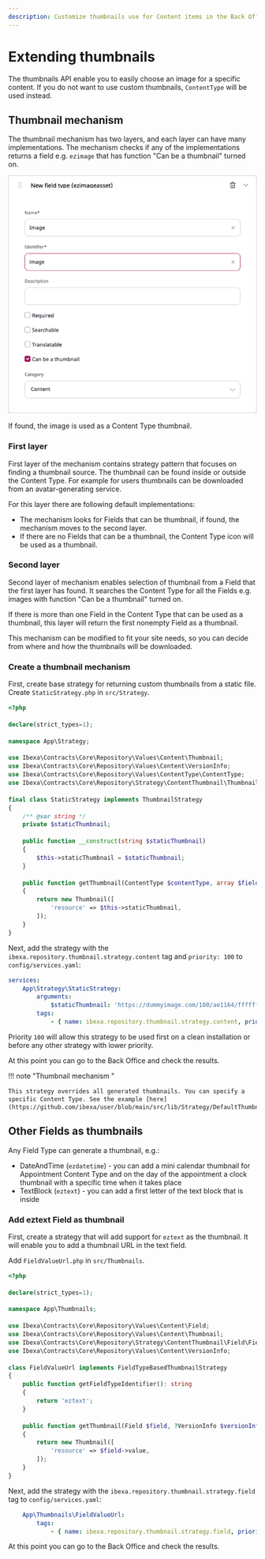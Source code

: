 ```yaml
---
description: Customize thumbnails use for Content items in the Back Office.
---
```


# Extending thumbnails

The thumbnails API enable you to easily choose an image for a specific content.
If you do not want to use custom thumbnails, `ContentType` will be used instead.

## Thumbnail mechanism 

The thumbnail mechanism has two layers, and each layer can have many implementations.
The mechanism checks if any of the implementations returns a field e.g. `ezimage` that has function "Can be a thumbnail" turned on.

![Can be a thumbnail setting](img/extending_thumbnail_can_be.png)

If found, the image is used as a Content Type thumbnail.

### First layer

First layer of the mechanism contains strategy pattern that focuses on finding a thumbnail source.
The thumbnail can be found inside or outside the Content Type.
For example for users thumbnails can be downloaded from an avatar-generating service.

For this layer there are following default implementations:

- The mechanism looks for Fields that can be thumbnail, if found, the mechanism moves to the second layer.
- If there are no Fields that can be a thumbnail, the Content Type icon will be used as a thumbnail.

### Second layer

Second layer of mechanism enables selection of thumbnail from a Field that the first layer has found. 
It searches the Content Type for all the Fields e.g. images with function "Can be a thumbnail" turned on.

If there is more than one Field in the Content Type that can be used as a thumbnail, this layer will return the first nonempty Field as a thumbnail.

This mechanism can be modified to fit your site needs, so you can decide from where and how the thumbnails will be downloaded.

### Create a thumbnail mechanism 

First, create base strategy for returning custom thumbnails from a static file.
Create `StaticStrategy.php` in `src/Strategy`.

```php
<?php

declare(strict_types=1);

namespace App\Strategy;

use Ibexa\Contracts\Core\Repository\Values\Content\Thumbnail;
use Ibexa\Contracts\Core\Repository\Values\Content\VersionInfo;
use Ibexa\Contracts\Core\Repository\Values\ContentType\ContentType;
use Ibexa\Contracts\Core\Repository\Strategy\ContentThumbnail\ThumbnailStrategy;

final class StaticStrategy implements ThumbnailStrategy
{
    /** @var string */
    private $staticThumbnail;

    public function __construct(string $staticThumbnail)
    {
        $this->staticThumbnail = $staticThumbnail;
    }

    public function getThumbnail(ContentType $contentType, array $fields, ?VersionInfo $versionInfo = null): ?Thumbnail
    {
        return new Thumbnail([
            'resource' => $this->staticThumbnail,
        ]);
    }
}
```

Next, add the strategy with the `ibexa.repository.thumbnail.strategy.content` tag and `priority: 100` to `config/services.yaml`:
 
```yaml
services:
    App\Strategy\StaticStrategy:
        arguments:
            $staticThumbnail: 'https://dummyimage.com/100/ae1164/ffffff.jpg&text=Ibexa'
        tags:
            - { name: ibexa.repository.thumbnail.strategy.content, priority: 100 }
```

Priority `100` will allow this strategy to be used first on a clean installation or before any other strategy with lower priority.

At this point you can go to the Back Office and check the results.

!!! note "Thumbnail mechanism "

    This strategy overrides all generated thumbnails. You can specify a specific Content Type. See the example [here](https://github.com/ibexa/user/blob/main/src/lib/Strategy/DefaultThumbnailStrategy.php)


## Other Fields as thumbnails

Any Field Type can generate a thumbnail, e.g.:

- DateAndTime (`ezdatetime`) - you can add a mini calendar thumbnail for Appointment Content Type and on the day of the appointment a clock thumbnail with a specific time when it takes place
- TextBlock (`eztext`) -  you can add a first letter of the text block that is inside

### Add eztext Field as thumbnail

First, create a strategy that will add support for `eztext` as the thumbnail.
It will enable you to add a thumbnail URL in the text field.

Add `FieldValueUrl.php` in `src/Thumbnails`.

```php
<?php

declare(strict_types=1);

namespace App\Thumbnails;

use Ibexa\Contracts\Core\Repository\Values\Content\Field;
use Ibexa\Contracts\Core\Repository\Values\Content\Thumbnail;
use Ibexa\Contracts\Core\Repository\Strategy\ContentThumbnail\Field\FieldTypeBasedThumbnailStrategy;
use Ibexa\Contracts\Core\Repository\Values\Content\VersionInfo;

class FieldValueUrl implements FieldTypeBasedThumbnailStrategy
{
    public function getFieldTypeIdentifier(): string
    {
        return 'eztext';
    }

    public function getThumbnail(Field $field, ?VersionInfo $versionInfo = null): ?Thumbnail
    {
        return new Thumbnail([
            'resource' => $field->value,
        ]);
    }
}
```

Next, add the strategy with the `ibexa.repository.thumbnail.strategy.field` tag to `config/services.yaml`:

```yaml
    App\Thumbnails\FieldValueUrl:
        tags:
            - { name: ibexa.repository.thumbnail.strategy.field, priority: 100 }
```
 
At this point you can go to the Back Office and check the results.
